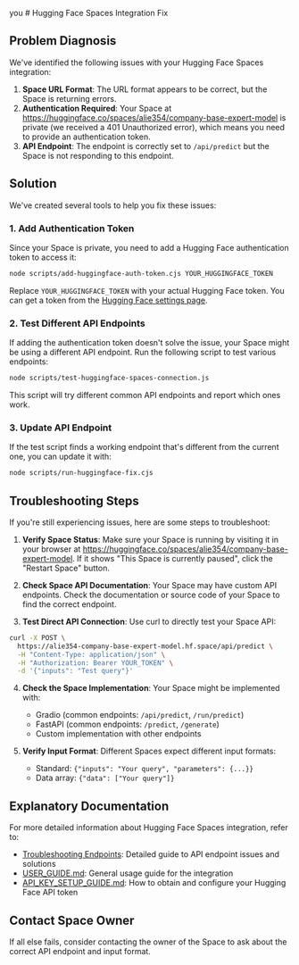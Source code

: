 you # Hugging Face Spaces Integration Fix

## Problem Diagnosis

We've identified the following issues with your Hugging Face Spaces integration:

1. **Space URL Format**: The URL format appears to be correct, but the Space is returning errors.
2. **Authentication Required**: Your Space at https://huggingface.co/spaces/alie354/company-base-expert-model is private (we received a 401 Unauthorized error), which means you need to provide an authentication token.
3. **API Endpoint**: The endpoint is correctly set to `/api/predict` but the Space is not responding to this endpoint.

## Solution

We've created several tools to help you fix these issues:

### 1. Add Authentication Token

Since your Space is private, you need to add a Hugging Face authentication token to access it:

```bash
node scripts/add-huggingface-auth-token.cjs YOUR_HUGGINGFACE_TOKEN
```

Replace `YOUR_HUGGINGFACE_TOKEN` with your actual Hugging Face token. You can get a token from the [Hugging Face settings page](https://huggingface.co/settings/tokens).

### 2. Test Different API Endpoints

If adding the authentication token doesn't solve the issue, your Space might be using a different API endpoint. Run the following script to test various endpoints:

```bash
node scripts/test-huggingface-spaces-connection.js
```

This script will try different common API endpoints and report which ones work.

### 3. Update API Endpoint

If the test script finds a working endpoint that's different from the current one, you can update it with:

```bash
node scripts/run-huggingface-fix.cjs
```

## Troubleshooting Steps

If you're still experiencing issues, here are some steps to troubleshoot:

1. **Verify Space Status**: Make sure your Space is running by visiting it in your browser at https://huggingface.co/spaces/alie354/company-base-expert-model. If it shows "This Space is currently paused", click the "Restart Space" button.

2. **Check Space API Documentation**: Your Space may have custom API endpoints. Check the documentation or source code of your Space to find the correct endpoint.

3. **Test Direct API Connection**: Use curl to directly test your Space API:

```bash
curl -X POST \
  https://alie354-company-base-expert-model.hf.space/api/predict \
  -H "Content-Type: application/json" \
  -H "Authorization: Bearer YOUR_TOKEN" \
  -d '{"inputs": "Test query"}'
```

4. **Check the Space Implementation**: Your Space might be implemented with:
   - Gradio (common endpoints: `/api/predict`, `/run/predict`)
   - FastAPI (common endpoints: `/predict`, `/generate`)
   - Custom implementation with other endpoints

5. **Verify Input Format**: Different Spaces expect different input formats:
   - Standard: `{"inputs": "Your query", "parameters": {...}}`
   - Data array: `{"data": ["Your query"]}`

## Explanatory Documentation

For more detailed information about Hugging Face Spaces integration, refer to:

- [Troubleshooting Endpoints](docs/huggingface-spaces-integration/TROUBLESHOOTING_ENDPOINTS.md): Detailed guide to API endpoint issues and solutions
- [USER_GUIDE.md](docs/huggingface-spaces-integration/USER_GUIDE.md): General usage guide for the integration
- [API_KEY_SETUP_GUIDE.md](docs/huggingface-spaces-integration/API_KEY_SETUP_GUIDE.md): How to obtain and configure your Hugging Face API token

## Contact Space Owner

If all else fails, consider contacting the owner of the Space to ask about the correct API endpoint and input format.
